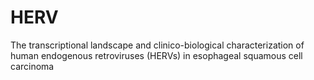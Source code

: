 # HERV
The transcriptional landscape and clinico-biological characterization of human endogenous retroviruses (HERVs) in esophageal squamous cell carcinoma 
